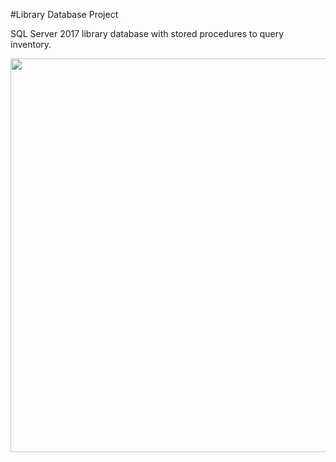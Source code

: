 #Library Database Project

SQL Server 2017 library database with stored procedures to query inventory. 

<p align="center">
  <img width="720" height="630" src=""/>
</p>  

